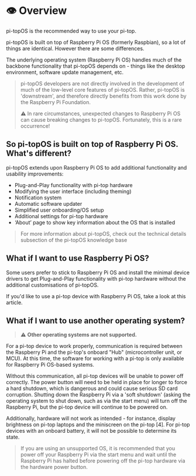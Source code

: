 # 👁 Overview

pi-topOS is the recommended way to use your pi-top.

pi-topOS is built on top of Raspberry Pi OS (formerly Raspbian), so a lot of things are identical.
However there are some differences.

The underlying operating system (Raspberry Pi OS) handles much of the backbone functionality that pi-topOS depends on -
things like the desktop environment, software update management, etc.

> pi-topOS developers are not directly involved in the development of much of the low-level core features of pi-topOS.
> Rather, pi-topOS is 'downstream', and therefore directly benefits from this work done by the Raspberry Pi Foundation.
> 
> ⚠️ In rare circumstances, unexpected changes to Raspberry Pi OS can cause breaking changes to pi-topOS.
> Fortunately, this is a rare occurrence!

## So pi-topOS is built on top of Raspberry Pi OS. What's different?
pi-topOS extends upon Raspberry Pi OS to add additional functionality and usability improvements:

- Plug-and-Play functionality with pi-top hardware
- Modifying the user interface (including theming)
- Notification system
- Automatic software updater
- Simplified user onboarding/OS setup
- Additional settings for pi-top hardware
- ‘About’ page to show key information about the OS that is installed

> For more information about pi-topOS, check out the technical details subsection of the pi-topOS knowledge base

## What if I want to use Raspberry Pi OS?
Some users prefer to stick to Raspberry Pi OS and install the minimal device drivers to get Plug-and-Play
functionality with pi-top hardware without the additional customisations of pi-topOS.

If you'd like to use a pi-top device with Raspberry Pi OS, take a look at this article.

## What if I want to use another operating system?
> ⚠️ **Other operating systems are not supported.**

For a pi-top device to work properly, communication is required between the Raspberry Pi and the pi-top's onboard
"Hub" (microcontroller unit, or MCU).
At this time, the software for working with a pi-top is only available for Raspberry Pi OS-based systems.

Without this communication, all pi-top devices will be unable to power off correctly.
The power button will need to be held in place for longer to force a hard shutdown, which is dangerous and could cause
serious SD card corruption.
Shutting down the Raspberry Pi via a 'soft shutdown' (asking the operating system to shut down, such as via the start
menu) will turn off the Raspberry Pi, but the pi-top device will continue to be powered on.

Additionally, hardware will not work as intended - for instance, display brightness on pi-top laptops and the
miniscreen on the pi-top [4].
For pi-top devices with an onboard battery, it will not be possible to determine its state.

> If you are using an unsupported OS, it is recommended that you power off your Raspberry Pi via the start menu and wait
until the Raspberry Pi has halted before powering off the pi-top hardware via the hardware power button.
